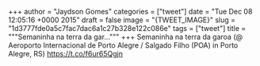 
+++
author = "Jaydson Gomes"
categories = ["tweet"]
date = "Tue Dec 08 12:05:16 +0000 2015"
draft = false
image = "{TWEET_IMAGE}"
slug = "1d3777fde0a5c7fac7dac6a1c27b328e122c086e"
tags = ["tweet"]
title = """Semaninha na terra da gar..."""
+++
Semaninha na terra da garoa (@ Aeroporto Internacional de Porto Alegre / Salgado Filho (POA) in Porto Alegre, RS) https://t.co/f6ur65Qgjn
